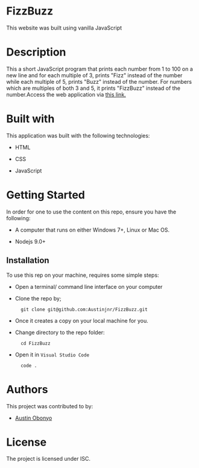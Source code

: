 # FizzBuzz
This website was built using vanilla JavaScript

# Description
This a short JavaScript program that prints each number from 1 to 100 on a new line and for each multiple of 3, prints "Fizz" instead of the number while each multiple of 5, prints "Buzz" instead of the number.   For numbers which are multiples of both 3 and 5, it prints "FizzBuzz" instead of the number.Access the web application via <a href ="https://austinjnr.github.io/project-restaurantMenu/">this link.</a>

# Built with 
This application was built with the following technologies:

- HTML

- CSS

- JavaScript


# Getting Started 
In order for one to use the content on this repo, ensure you have the following:

- A computer that runs on either Windows 7+, Linux or Mac OS.

- Nodejs 9.0+

## Installation 
To use this rep on your machine, requires some simple steps:
- Open a terminal/ command line interface on your computer
- Clone the repo by;

        git clone git@github.com:Austinjnr/FizzBuzz.git

- Once it creates a copy on your local machine for you.
- Change directory to the repo folder:

        cd FizzBuzz

- Open it in ``Visual Studio Code``

        code .


# Authors
This project was contributed to by:
- [Austin Obonyo](https://github.com/Austinjnr)

# License
The project is licensed under ISC.
